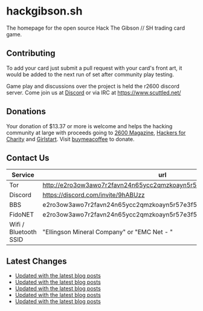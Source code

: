 # hackgibson.sh
The homepage for the open source Hack The Gibson // SH trading card game.


## Contributing

To add your card just submit a pull request with your card's front art, it would be added to the next run of set after community play testing.

Game play and discussions over the project is held the r2600 discord server. Come join us at [Discord](https://discord.com/invite/9hABUzz) or via IRC at https://www.scuttled.net/


## Donations

Your donation of $13.37 or more is welcome and helps the hacking community at large with proceeds going to [2600 Magazine](https://2600.com/), [Hackers for Charity](https://hackersforcharity.org) and [Girlstart](https://girlstart.org).  Visit [buymeacoffee](https://www.buymeacoffee.com/hackgibson.sh) to donate.


## Contact Us

Service | url
-|-
Tor | http://e2ro3ow3awo7r2favn24n65ycc2qmzkoayn5r57e3f56nvjwdcgg32ad.onion
Discord | https://discord.com/invite/9hABUzz
BBS | e2ro3ow3awo7r2favn24n65ycc2qmzkoayn5r57e3f56nvjwdcgg32ad.onion:23
FidoNET | e2ro3ow3awo7r2favn24n65ycc2qmzkoayn5r57e3f56nvjwdcgg32ad.onion:24554
Wifi / Bluetooth SSID | "Ellingson Mineral Company" or "EMC Net - <fidonet address>"

## Latest Changes
<!-- BLOG-POST-LIST:START -->
- [Updated with the latest blog posts](https://github.com/DFW2600/hackgibson.sh/commit/874aab3e2b68c85b292347bc2a76dc424bcf4f67)
- [Updated with the latest blog posts](https://github.com/DFW2600/hackgibson.sh/commit/9640c38e7b844d34f3028110b46a95a6e2084d02)
- [Updated with the latest blog posts](https://github.com/DFW2600/hackgibson.sh/commit/60c970c1941fd604a654683e031d0693ec21328b)
- [Updated with the latest blog posts](https://github.com/DFW2600/hackgibson.sh/commit/49d13bb6e3db49ef966d4652a9ea1a2e9475486b)
- [Updated with the latest blog posts](https://github.com/DFW2600/hackgibson.sh/commit/2f8a578386415de1a12668e848d7217a89b030a8)
<!-- BLOG-POST-LIST:END -->
